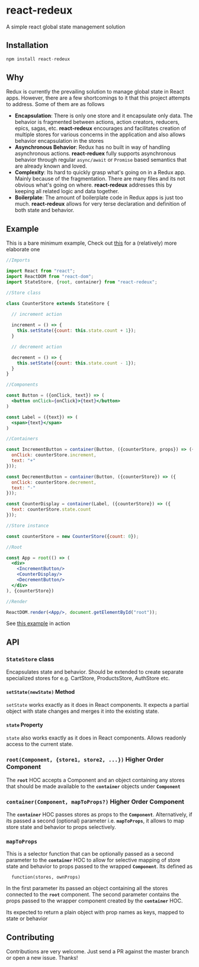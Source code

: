 # react-redeux
A simple react global state management solution

## Installation
```js
npm install react-redeux
```

## Why

Redux is currently the prevailing solution to manage global state in React apps. However, there are a few shortcomings to it that this project attempts to address. Some of them are as follows

- **Encapsulation**: There is only one store and it encapsulate only data. The behavior is fragmented between actions, action creators, reducers, epics, sagas, etc. **react-redeux** encourages and facilitates creation of multiple stores for various concerns in the application and also allows behavior encapsulation in the stores
- **Asynchronous Behavior**: Redux has no built in way of handling asynchronous actions. **react-reduex** fully supports asynchronous behavior through regular ```async/await``` or ```Promise``` based semantics that are already known and loved.
- **Complexity**: Its hard to quickly grasp what's going on in a Redux app. Mainly because of the fragmentation. There are many files and its not obvious what's going on where. **react-redeux** addresses this by keeping all related logic and data together. 
- **Boilerplate**: The amount of boilerplate code in Redux apps is just too much. **react-redeux** allows for very terse declaration and definition of both state and behavior.

## Example

This is a bare minimum example, Check out  [this](https://github.com/jamiebuilds/unstated-next) for a (relatively) more elaborate one

```jsx
//Imports

import React from "react";
import ReactDOM from "react-dom";
import StateStore, {root, container} from "react-redeux";

//Store class

class CounterStore extends StateStore {
  
  // increment action

  increment = () => {
    this.setState({count: this.state.count + 1});
  }

  // decrement action

  decrement = () => {
    this.setState({count: this.state.count - 1});
  }
}

//Components

const Button = ({onClick, text}) => (
  <button onClick={onClick}>{text}</button>
)

const Label = ({text}) => (
  <span>{text}</span>
)

//Containers

const IncrementButton = container(Button, ({counterStore, props}) => ({
  onClick: counterStore.increment,
  text: "+"
}));

const DecrementButton = container(Button, ({counterStore}) => ({
  onClick: counterStore.decrement,
  text: "-"
}));

const CounterDisplay = container(Label, ({counterStore}) => ({
  text: counterStore.state.count
}));

//Store instance

const counterStore = new CounterStore({count: 0});

//Root

const App = root(() => (
  <div>
    <IncrementButton/>
    <CounterDisplay/>
    <DecrementButton/>
  </div>
), {counterStore})

//Render

ReactDOM.render(<App/>, document.getElementById("root"));
```
See [this example](https://codesandbox.io/s/react-redeux-barebones-example-t0ws2) in action

## API

### ```StateStore``` class
Encapsulates state and behavior. Should be extended to create separate specialized stores for e.g. CartStore, ProductsStore, AuthStore etc.

#### ```setState(newState)``` Method
```setState``` works exactly as it does in React components. It expects a partial object with state changes and merges it into the existing state.

#### ```state``` Property
```state``` also works exactly as it does in React components. Allows readonly access to the current state.

### ```root(Component, {store1, store2, ...})``` Higher Order Component
The **```root```** HOC accepts a Component and an object containing any stores that should be made available to the **```container```** objects under **```Component```**

### ```container(Component, mapToProps?)``` Higher Order Component
The **```container```** HOC passes stores as props to the **```Component```**. Alternatively, if its passed a second (optional) parameter i.e. **```mapToProps```**, it allows to map store state and behavior to props selectively.

### ```mapToProps``` 
This is a selector function that can be optionally passed as a second parameter to the **```container```** HOC to allow for selective mapping of store state and behavior to props passed to the wrapped **```Component```**. Its defined as 

```
  function(stores, ownProps)
```
In the first parameter its passed an object containing all the stores connected to the **```root```** component. The second parameter contains the props passed to the wrapper component created by the **```container```** HOC.

Its expected to return a plain object with prop names as keys, mapped to state or behavior

## Contributing
Contributions are very welcome. Just send a PR against the master branch or open a new issue. Thanks!

